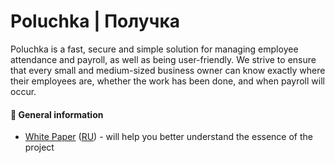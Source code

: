 # Poluchka | Получка

Poluchka is a fast, secure and simple solution for managing employee attendance and payroll, as well as being user-friendly. We strive to ensure that every small and medium-sized business owner can know exactly where their employees are, whether the work has been done, and when payroll will occur.

#### 🤯 General information

- [White Paper](https://github.com/poluchka/about/blob/main/white_paper.md) ([RU](https://github.com/poluchka/about/blob/main/ru/white_paper.md)) - will help you better understand the essence of the project
